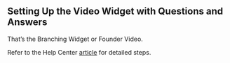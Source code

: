 ## Setting Up the Video Widget with Questions and Answers

That’s the Branching Widget or Founder Video.

Refer to the Help Center [article](https://help.gotolstoy.com/en/articles/7548893-how-can-i-create-a-branched-widget) for detailed steps.
